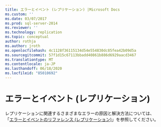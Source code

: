 ```yaml
---
title: エラーとイベント (レプリケーション) |Microsoft Docs
ms.custom: ''
ms.date: 03/07/2017
ms.prod: sql-server-2014
ms.reviewer: ''
ms.technology: replication
ms.topic: conceptual
author: rothja
ms.author: jroth
ms.openlocfilehash: 4c1128f36115134d54e554830dc85fea42b09d5a
ms.sourcegitcommit: 57f1d15c67113bbadd40861b886d6929aacd3467
ms.translationtype: MT
ms.contentlocale: ja-JP
ms.lasthandoff: 06/18/2020
ms.locfileid: "85010692"
---
```

# <a name="errors-and-events-replication"></a>エラーとイベント (レプリケーション)
  レプリケーションに関連するさまざまなエラーの原因と解決方法については、「[エラーとイベントのリファレンス (レプリケーション)](../errors-and-events-reference-replication.md)」を参照してください。  
  
